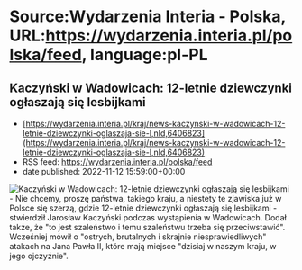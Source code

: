 # Source:Wydarzenia Interia - Polska, URL:https://wydarzenia.interia.pl/polska/feed, language:pl-PL

## Kaczyński w Wadowicach: 12-letnie dziewczynki ogłaszają się lesbijkami
 - [https://wydarzenia.interia.pl/kraj/news-kaczynski-w-wadowicach-12-letnie-dziewczynki-oglaszaja-sie-l,nId,6406823](https://wydarzenia.interia.pl/kraj/news-kaczynski-w-wadowicach-12-letnie-dziewczynki-oglaszaja-sie-l,nId,6406823)
 - RSS feed: https://wydarzenia.interia.pl/polska/feed
 - date published: 2022-11-12 15:59:00+00:00

<p><a href="https://wydarzenia.interia.pl/kraj/news-kaczynski-w-wadowicach-12-letnie-dziewczynki-oglaszaja-sie-l,nId,6406823"><img align="left" alt="Kaczyński w Wadowicach: 12-letnie dziewczynki ogłaszają się lesbijkami" src="https://i.iplsc.com/kaczynski-w-wadowicach-12-letnie-dziewczynki-oglaszaja-sie-l/000GBXE13U0HHV3P-C321.jpg" /></a>- Nie chcemy, proszę państwa, takiego kraju, a niestety te zjawiska już w Polsce się szerzą, gdzie 12-letnie dziewczynki ogłaszają się lesbijkami - stwierdził Jarosław Kaczyński podczas wystąpienia w Wadowicach. Dodał także, że &quot;to jest szaleństwo i temu szaleństwu trzeba się przeciwstawić&quot;. Wcześniej mówił o &quot;ostrych, brutalnych i skrajnie niesprawiedliwych&quot; atakach na Jana Pawła II, które mają miejsce &quot;dzisiaj w naszym kraju, w jego ojczyźnie&quot;.</p><br clear="all" />

